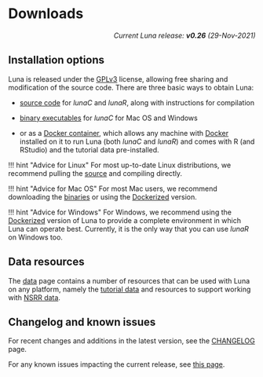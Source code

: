 # Downloads

<p align="right"><em>Current Luna release: <b>v0.26</b> (29-Nov-2021)</em></p>

## Installation options 

Luna is released under the
[GPLv3](https://www.gnu.org/licenses/gpl-3.0.en.html) license,
allowing free sharing and modification of the source code.  There are
three basic ways to obtain Luna:

- [source code](source.md) for _lunaC_ and _lunaR_, along with
  instructions for compilation

- [binary executables](exec.md) for _lunaC_ for Mac OS and Windows

- or as a [Docker container](docker.md), which allows any machine with
  [Docker](http://www.docker.com) installed on it to run Luna (both
  _lunaC_ and _lunaR_) and comes with R (and RStudio) and the tutorial data pre-installed.


!!! hint "Advice for Linux"
    For most up-to-date Linux distributions, we recommend pulling the
    [source](source.md) and compiling directly.

!!! hint "Advice for Mac OS"
    For most Mac users, we recommend downloading the [binaries](exec.md) 
    or using the [Dockerized](docker.md) version.
 
!!! hint "Advice for Windows" 
    For Windows, we recommend using the
    [Dockerized](docker.md) version of Luna to provide a complete
    environment in which Luna can operate best.  Currently, it is the only way that you can use _lunaR_ on Windows too.


## Data resources

The [data](data.md) page contains a number of resources that can be
used with Luna on any platform, namely the [tutorial data](../tut/tut1.md)
and resources to support working with [NSRR data](../nsrr.md).

## Changelog and known issues

For recent changes and additions in the latest version, see the [CHANGELOG](../updates.md) page.

For any known issues impacting the current release, see [this page](misc.md).

